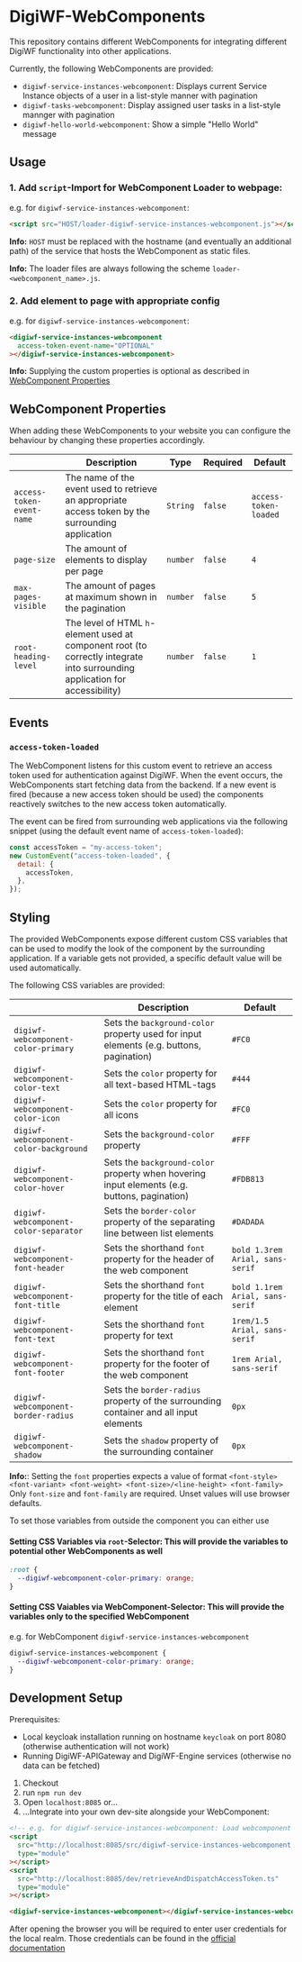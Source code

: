 # DigiWF-WebComponents

This repository contains different WebComponents for integrating different DigiWF functionality into other applications.

Currently, the following WebComponents are provided:

- `digiwf-service-instances-webcomponent`: Displays current Service Instance objects of a user in a list-style manner with pagination
- `digiwf-tasks-webcomponent`: Display assigned user tasks in a list-style mannger with pagination
- `digiwf-hello-world-webcomponent`: Show a simple "Hello World" message

## Usage

### 1. Add `script`-Import for WebComponent Loader to webpage:

e.g. for `digiwf-service-instances-webcomponent`:

```html
<script src="HOST/loader-digiwf-service-instances-webcomponent.js"></script>
```

**Info:** `HOST` must be replaced with the hostname (and eventually an additional path) of the service that hosts the WebComponent as static files.

**Info:** The loader files are always following the scheme `loader-<webcomponent_name>.js`.

### 2. Add element to page with appropriate config

e.g. for `digiwf-service-instances-webcomponent`:

```html
<digiwf-service-instances-webcomponent
  access-token-event-name="OPTIONAL"
></digiwf-service-instances-webcomponent>
```

**Info:** Supplying the custom properties is optional as described in [WebComponent Properties](#webcomponent-properties)

## WebComponent Properties

When adding these WebComponents to your website you can configure the behaviour by changing these properties
accordingly.

|                           | Description                                                                                                                  | Type     | Required | Default               |
| ------------------------- | ---------------------------------------------------------------------------------------------------------------------------- | -------- | -------- | --------------------- |
| `access-token-event-name` | The name of the event used to retrieve an appropriate access token by the surrounding application                            | `String` | `false`  | `access-token-loaded` |
| `page-size`               | The amount of elements to display per page                                                                                   | `number` | `false`  | `4`                   |
| `max-pages-visible`       | The amount of pages at maximum shown in the pagination                                                                       | `number` | `false`  | `5`                   |
| `root-heading-level`      | The level of HTML `h`-element used at component root (to correctly integrate into surrounding application for accessibility) | `number` | `false`  | `1`                   |

## Events

### `access-token-loaded`

The WebComponent listens for this custom event to retrieve an access token used for authentication against DigiWF.
When the event occurs, the WebComponents start fetching data from the backend.
If a new event is fired (because a new access token should be used) the components reactively switches to the new access token automatically.

The event can be fired from surrounding web applications via the following snippet (using the default event name of `access-token-loaded`):

```js
const accessToken = "my-access-token";
new CustomEvent("access-token-loaded", {
  detail: {
    accessToken,
  },
});
```

## Styling

The provided WebComponents expose different custom CSS variables that can be used to modify the look of the component by the surrounding application.
If a variable gets not provided, a specific default value will be used automatically.

The following CSS variables are provided:

|                                        | Description                                                                                  | Default                         |
| -------------------------------------- | -------------------------------------------------------------------------------------------- | ------------------------------- |
| `digiwf-webcomponent-color-primary`    | Sets the `background-color` property used for input elements (e.g. buttons, pagination)      | `#FC0`                          |
| `digiwf-webcomponent-color-text`       | Sets the `color` property for all text-based HTML-tags                                       | `#444`                          |
| `digiwf-webcomponent-color-icon`       | Sets the `color` property for all icons                                                      | `#FC0`                          |
| `digiwf-webcomponent-color-background` | Sets the `background-color` property                                                         | `#FFF`                          |
| `digiwf-webcomponent-color-hover`      | Sets the `background-color` property when hovering input elements (e.g. buttons, pagination) | `#FDB813`                       |
| `digiwf-webcomponent-color-separator`  | Sets the `border-color` property of the separating line between list elements                | `#DADADA`                       |
| `digiwf-webcomponent-font-header`      | Sets the shorthand `font` property for the header of the web component                       | `bold 1.3rem Arial, sans-serif` |
| `digiwf-webcomponent-font-title`       | Sets the shorthand `font` property for the title of each element                             | `bold 1.1rem Arial, sans-serif` |
| `digiwf-webcomponent-font-text`        | Sets the shorthand `font` property for text                                                  | `1rem/1.5 Arial, sans-serif`    |
| `digiwf-webcomponent-font-footer`      | Sets the shorthand `font` property for the footer of the web component                       | `1rem Arial, sans-serif`        |
| `digiwf-webcomponent-border-radius`    | Sets the `border-radius` property of the surrounding container and all input elements        | `0px`                           |
| `digiwf-webcomponent-shadow`           | Sets the `shadow` property of the surrounding container                                      | `0px`                           |

**Info:**: Setting the `font` properties expects a value of format `<font-style> <font-variant> <font-weight> <font-size>/<line-height> <font-family>`
Only `font-size` and `font-family` are required. Unset values will use browser defaults.

To set those variables from outside the component you can either use

#### Setting CSS Variables via `root`-Selector: This will provide the variables to potential other WebComponents as well

```css
:root {
  --digiwf-webcomponent-color-primary: orange;
}
```

#### Setting CSS Vaiables via WebComponent-Selector: This will provide the variables only to the specified WebComponent

e.g. for WebComponent `digiwf-service-instances-webcomponent`

```css
digiwf-service-instances-webcomponent {
  --digiwf-webcomponent-color-primary: orange;
}
```

## Development Setup

Prerequisites:

- Local keycloak installation running on hostname `keycloak` on port 8080 (otherwise authentication will not work)
- Running DigiWF-APIGateway and DigiWF-Engine services (otherwise no data can be fetched)

1. Checkout
2. run `npm run dev`
3. Open `localhost:8085` or...
4. ...Integrate into your own dev-site alongside your WebComponent:

```html
<!-- e.g. for digiwf-service-instances-webcomponent: Load webcomponent from local dev-server -->
<script
  src="http://localhost:8085/src/digiwf-service-instances-webcomponent.ts"
  type="module"
></script>
<script
  src="http://localhost:8085/dev/retrieveAndDispatchAccessToken.ts"
  type="module"
></script>

<digiwf-service-instances-webcomponent></digiwf-service-instances-webcomponent>
```

After opening the browser you will be required to enter user credentials for the local realm.
Those credentials can be found in the [official documentation](https://digiwf.oss.muenchen.de/documentation/guides/technical-setup/#keycloak-identity-provider)
